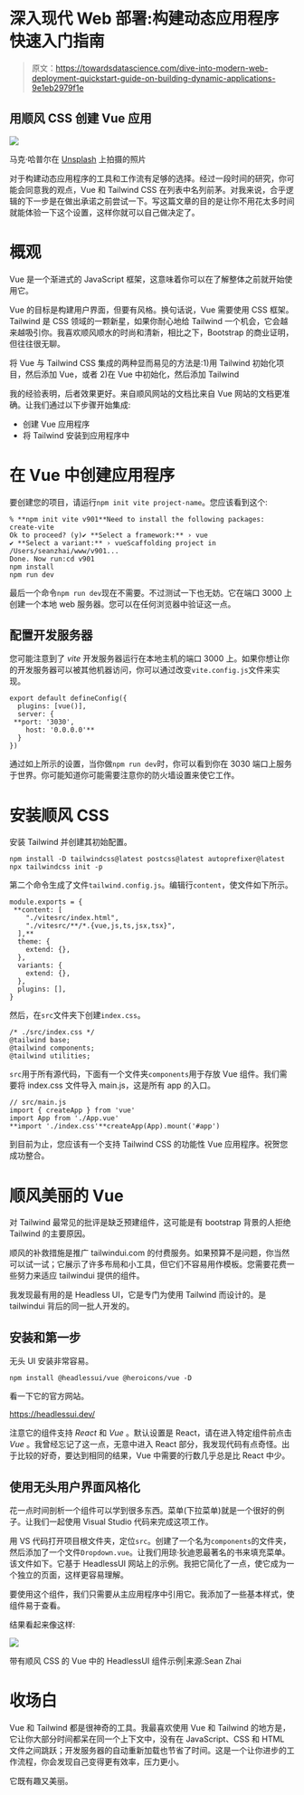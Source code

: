 # 深入现代 Web 部署:构建动态应用程序快速入门指南

> 原文：<https://towardsdatascience.com/dive-into-modern-web-deployment-quickstart-guide-on-building-dynamic-applications-9e1eb2979f1e>

## 用顺风 CSS 创建 Vue 应用

![](img/33f1ec4971865034005e0e795f6fe946.png)

马克·哈普尔在 [Unsplash](https://unsplash.com?utm_source=medium&utm_medium=referral) 上拍摄的照片

对于构建动态应用程序的工具和工作流有足够的选择。经过一段时间的研究，你可能会同意我的观点，Vue 和 Tailwind CSS 在列表中名列前茅。对我来说，合乎逻辑的下一步是在做出承诺之前尝试一下。写这篇文章的目的是让你不用花太多时间就能体验一下这个设置，这样你就可以自己做决定了。

# 概观

Vue 是一个渐进式的 JavaScript 框架，这意味着你可以在了解整体之前就开始使用它。

Vue 的目标是构建用户界面，但要有风格。换句话说，Vue 需要使用 CSS 框架。Tailwind 是 CSS 领域的一颗新星，如果你耐心地给 Tailwind 一个机会，它会越来越吸引你。我喜欢顺风顺水的时尚和清新，相比之下，Bootstrap 的商业证明，但往往很无聊。

将 Vue 与 Tailwind CSS 集成的两种显而易见的方法是:1)用 Tailwind 初始化项目，然后添加 Vue，或者 2)在 Vue 中初始化，然后添加 Tailwind

我的经验表明，后者效果更好。来自顺风网站的文档比来自 Vue 网站的文档更准确。让我们通过以下步骤开始集成:

*   创建 Vue 应用程序
*   将 Tailwind 安装到应用程序中

# 在 Vue 中创建应用程序

要创建您的项目，请运行`npm init vite project-name`。您应该看到这个:

```
% **npm init vite v901**Need to install the following packages:
create-vite
Ok to proceed? (y)✔ **Select a framework:** › vue
✔ **Select a variant:** › vueScaffolding project in /Users/seanzhai/www/v901...
Done. Now run:cd v901
npm install
npm run dev
```

最后一个命令`npm run dev`现在不需要。不过测试一下也无妨。它在端口 3000 上创建一个本地 web 服务器。您可以在任何浏览器中验证这一点。

## 配置开发服务器

您可能注意到了 *vite* 开发服务器运行在本地主机的端口 3000 上。如果你想让你的开发服务器可以被其他机器访问，你可以通过改变`vite.config.js`文件来实现。

```
export default defineConfig({
  plugins: [vue()],
  server: {
 **port: '3030',
    host: '0.0.0.0'**
  }
})
```

通过如上所示的设置，当你做`npm run dev`时，你可以看到你在 3030 端口上服务于世界。你可能知道你可能需要注意你的防火墙设置来使它工作。

# 安装顺风 CSS

安装 Tailwind 并创建其初始配置。

```
npm install -D tailwindcss@latest postcss@latest autoprefixer@latest
npx tailwindcss init -p
```

第二个命令生成了文件`tailwind.config.js`。编辑行`content`，使文件如下所示。

```
module.exports = {
 **content: [
    "./vitesrc/index.html",
    "./vitesrc/**/*.{vue,js,ts,jsx,tsx}",
  ],**
  theme: {
    extend: {},
  },
  variants: {
    extend: {},
  },
  plugins: [],
}
```

然后，在`src`文件夹下创建`index.css`。

```
/* ./src/index.css */
@tailwind base;
@tailwind components;
@tailwind utilities;
```

`src`用于所有源代码，下面有一个文件夹`components`用于存放 Vue 组件。我们需要将 index.css 文件导入 main.js，这是所有 app 的入口。

```
// src/main.js
import { createApp } from 'vue'
import App from './App.vue'
**import './index.css'**createApp(App).mount('#app')
```

到目前为止，您应该有一个支持 Tailwind CSS 的功能性 Vue 应用程序。祝贺您成功整合。

# 顺风美丽的 Vue

对 Tailwind 最常见的批评是缺乏预建组件，这可能是有 bootstrap 背景的人拒绝 Tailwind 的主要原因。

顺风的补救措施是推广 tailwindui.com 的付费服务。如果预算不是问题，你当然可以试一试；它展示了许多布局和小工具，但它们不容易用作模板。您需要花费一些努力来适应 tailwindui 提供的组件。

我发现最有用的是 Headless UI，它是专门为使用 Tailwind 而设计的。是 tailwindui 背后的同一批人开发的。

## 安装和第一步

无头 UI 安装非常容易。

```
npm install @headlessui/vue @heroicons/vue -D
```

看一下它的官方网站。

<https://headlessui.dev/>  

注意它的组件支持 *React* 和 *Vue* 。默认设置是 React，请在进入特定组件前点击 *Vue* 。我曾经忘记了这一点，无意中进入 React 部分，我发现代码有点奇怪。出于比较的好奇，要达到相同的结果，Vue 中需要的行数几乎总是比 React 中少。

## 使用无头用户界面风格化

花一点时间剖析一个组件可以学到很多东西。菜单(下拉菜单)就是一个很好的例子。让我们一起使用 Visual Studio 代码来完成这项工作。

用 VS 代码打开项目根文件夹，定位`src`。创建了一个名为`components`的文件夹，然后添加了一个文件`Dropdown.vue`。让我们用琼·狄迪恩最著名的书来填充菜单。该文件如下。它基于 HeadlessUI 网站上的示例。我把它简化了一点，使它成为一个独立的页面，这样更容易理解。

要使用这个组件，我们只需要从主应用程序中引用它。我添加了一些基本样式，使组件易于查看。

结果看起来像这样:

![](img/ca5923fb16c8572e835db0984607b913.png)

带有顺风 CSS 的 Vue 中的 HeadlessUI 组件示例|来源:Sean Zhai

# 收场白

Vue 和 Tailwind 都是很神奇的工具。我最喜欢使用 Vue 和 Tailwind 的地方是，它让你大部分时间都呆在同一个上下文中，没有在 JavaScript、CSS 和 HTML 文件之间跳跃；开发服务器的自动重新加载也节省了时间。这是一个让你进步的工作流程，你会发现自己变得更有效率，压力更小。

它既有趣又美丽。
